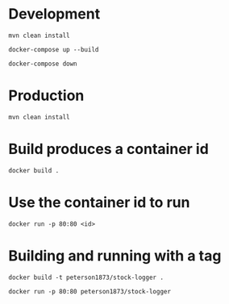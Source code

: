 # Development

`mvn clean install`

`docker-compose up --build`

`docker-compose down`

# Production

`mvn clean install`

# Build produces a container id
`docker build .` 

# Use the container id to run
`docker run -p 80:80 <id>` 

# Building and running with a tag
`docker build -t peterson1873/stock-logger .`

`docker run -p 80:80 peterson1873/stock-logger`